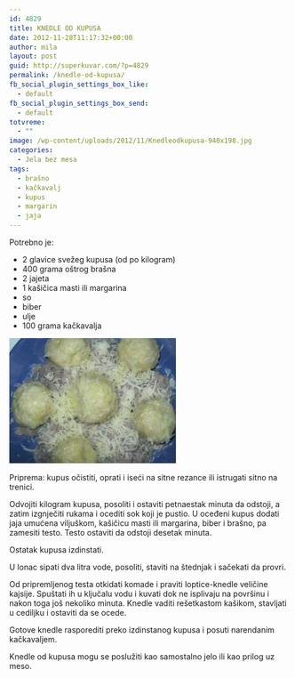 ```yaml
---
id: 4829
title: KNEDLE OD KUPUSA
date: 2012-11-28T11:17:32+00:00
author: mila
layout: post
guid: http://superkuvar.com/?p=4829
permalink: /knedle-od-kupusa/
fb_social_plugin_settings_box_like:
  - default
fb_social_plugin_settings_box_send:
  - default
totvreme:
  - ""
image: /wp-content/uploads/2012/11/Knedleodkupusa-940x198.jpg
categories:
  - Jela bez mesa
tags:
  - brašno
  - kačkavalj
  - kupus
  - margarin
  - jaja
---
```

Potrebno je:

  * 2 glavice svežeg kupusa (od po kilogram)
  * 400 grama oštrog brašna
  * 2 jajeta
  * 1 kašičica masti ili margarina
  * so
  * biber
  * ulje
  * 100 grama kačkavalja

<img class="alignnone size-medium wp-image-4830" title="Knedleodkupusa" src="/wp-content/uploads/2012/11/Knedleodkupusa-300x225.jpg" alt="" width="300" height="225" /> 

Priprema: kupus očistiti, oprati i iseći na sitne rezance ili istrugati sitno na trenici.

Odvojiti kilogram kupusa, posoliti i ostaviti petnaestak minuta da odstoji, a zatim izgnječiti rukama i ocediti sok koji je pustio. U oceđeni kupus dodati jaja umućena viljuškom, kašičicu masti ili margarina, biber i brašno, pa zamesiti testo. Testo ostaviti da odstoji desetak minuta.

Ostatak kupusa izdinstati.

U lonac sipati dva litra vode, posoliti, staviti na štednjak i sačekati da provri.

Od pripremljenog testa otkidati komade i praviti loptice-knedle veličine kajsije. Spuštati ih u ključalu vodu i kuvati dok ne isplivaju na površinu i nakon toga još nekoliko minuta. Knedle vaditi rešetkastom kašikom, stavljati u cediljku i ostaviti da se ocede.

Gotove knedle rasporediti preko izdinstanog kupusa i posuti narendanim kačkavaljem.

Knedle od kupusa mogu se poslužiti kao samostalno jelo ili kao prilog uz meso.